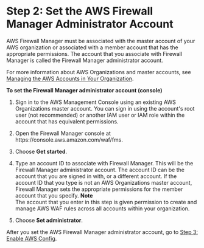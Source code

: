 # Step 2: Set the AWS Firewall Manager Administrator Account<a name="enable-integration"></a>

AWS Firewall Manager must be associated with the master account of your AWS organization or associated with a member account that has the appropriate permissions\. The account that you associate with Firewall Manager is called the Firewall Manager administrator account\. 

For more information about AWS Organizations and master accounts, see [Managing the AWS Accounts in Your Organization](https://docs.aws.amazon.com/organizations/latest/userguide/orgs_manage_accounts.html)\.<a name="enable-integration-procedure-console"></a>

**To set the Firewall Manager administrator account \(console\)**

1. Sign in to the AWS Management Console using an existing AWS Organizations master account\. You can sign in using the account's root user \(not recommended\) or another IAM user or IAM role within the account that has equivalent permissions\.

1. Open the Firewall Manager console at https://console\.aws\.amazon\.com/waf/fms\. 

1. Choose **Get started**\.

1. Type an account ID to associate with Firewall Manager\. This will be the Firewall Manager administrator account\. The account ID can be the account that you are signed in with, or a different account\. If the account ID that you type is not an AWS Organizations master account, Firewall Manager sets the appropriate permissions for the member account that you specify\. 
**Note**  
The account that you enter in this step is given permission to create and manage AWS WAF rules across all accounts within your organization\.

1. Choose **Set administrator**\.

After you set the AWS Firewall Manager administrator account, go to [Step 3: Enable AWS Config](enable-config.md)\.